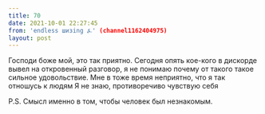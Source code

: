 ```yaml
---
title: 70
date: 2021-10-01 22:27:45
from: 'endless шизing ⍼' (channel1162404975)
layout: post
---
```


Господи боже мой, это так приятно. Сегодня опять кое-кого в дискорде вывел на откровенный разговор, я не понимаю почему от такого такое сильное удовольствие.
Мне в тоже время неприятно, что я так отношусь к людям
Я не знаю, противоречиво чувствую себя

P.S.
Смысл именно в том, чтобы человек был незнакомым.
